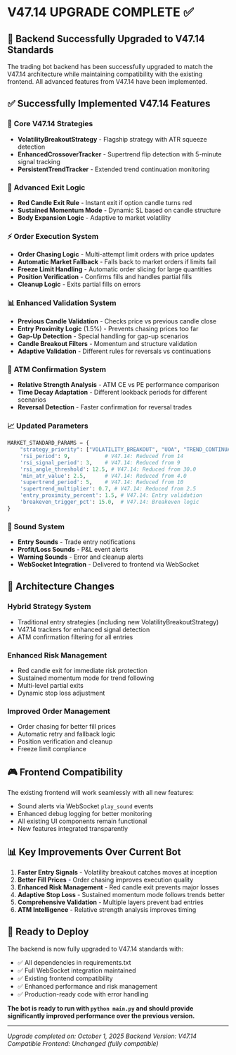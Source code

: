 # V47.14 UPGRADE COMPLETE ✅

## 🚀 **Backend Successfully Upgraded to V47.14 Standards**

The trading bot backend has been successfully upgraded to match the V47.14 architecture while maintaining compatibility with the existing frontend. All advanced features from V47.14 have been implemented.

## ✅ **Successfully Implemented V47.14 Features**

### 🎯 **Core V47.14 Strategies**
- **VolatilityBreakoutStrategy** - Flagship strategy with ATR squeeze detection
- **EnhancedCrossoverTracker** - Supertrend flip detection with 5-minute signal tracking
- **PersistentTrendTracker** - Extended trend continuation monitoring

### 🔴 **Advanced Exit Logic** 
- **Red Candle Exit Rule** - Instant exit if option candle turns red
- **Sustained Momentum Mode** - Dynamic SL based on candle structure
- **Body Expansion Logic** - Adaptive to market volatility

### ⚡ **Order Execution System**
- **Order Chasing Logic** - Multi-attempt limit orders with price updates
- **Automatic Market Fallback** - Falls back to market orders if limits fail
- **Freeze Limit Handling** - Automatic order slicing for large quantities
- **Position Verification** - Confirms fills and handles partial fills
- **Cleanup Logic** - Exits partial fills on errors

### 📊 **Enhanced Validation System**
- **Previous Candle Validation** - Checks price vs previous candle close
- **Entry Proximity Logic** (1.5%) - Prevents chasing prices too far
- **Gap-Up Detection** - Special handling for gap-up scenarios  
- **Candle Breakout Filters** - Momentum and structure validation
- **Adaptive Validation** - Different rules for reversals vs continuations

### 🎯 **ATM Confirmation System**
- **Relative Strength Analysis** - ATM CE vs PE performance comparison
- **Time Decay Adaptation** - Different lookback periods for different scenarios
- **Reversal Detection** - Faster confirmation for reversal trades

### 📈 **Updated Parameters**
```python
MARKET_STANDARD_PARAMS = {
    "strategy_priority": ["VOLATILITY_BREAKOUT", "UOA", "TREND_CONTINUATION", "MA_CROSSOVER", "CANDLE_PATTERN", "INTRA_CANDLE"],
    'rsi_period': 9,           # V47.14: Reduced from 14
    'rsi_signal_period': 3,    # V47.14: Reduced from 9  
    'rsi_angle_threshold': 12.5, # V47.14: Reduced from 30.0
    'min_atr_value': 2.5,      # V47.14: Reduced from 4.0
    'supertrend_period': 5,    # V47.14: Reduced from 10
    'supertrend_multiplier': 0.7, # V47.14: Reduced from 2.5
    'entry_proximity_percent': 1.5, # V47.14: Entry validation
    'breakeven_trigger_pct': 15.0,  # V47.14: Breakeven logic
}
```

### 🎵 **Sound System**  
- **Entry Sounds** - Trade entry notifications
- **Profit/Loss Sounds** - P&L event alerts
- **Warning Sounds** - Error and cleanup alerts
- **WebSocket Integration** - Delivered to frontend via WebSocket

## 🔄 **Architecture Changes**

### **Hybrid Strategy System**
- Traditional entry strategies (including new VolatilityBreakoutStrategy) 
- V47.14 trackers for enhanced signal detection
- ATM confirmation filtering for all entries

### **Enhanced Risk Management**
- Red candle exit for immediate risk protection
- Sustained momentum mode for trend following
- Multi-level partial exits
- Dynamic stop loss adjustment

### **Improved Order Management**
- Order chasing for better fill prices
- Automatic retry and fallback logic  
- Position verification and cleanup
- Freeze limit compliance

## 🎮 **Frontend Compatibility**

The existing frontend will work seamlessly with all new features:
- Sound alerts via WebSocket `play_sound` events
- Enhanced debug logging for better monitoring
- All existing UI components remain functional
- New features integrated transparently

## 📊 **Key Improvements Over Current Bot**

1. **Faster Entry Signals** - Volatility breakout catches moves at inception
2. **Better Fill Prices** - Order chasing improves execution quality
3. **Enhanced Risk Management** - Red candle exit prevents major losses
4. **Adaptive Stop Loss** - Sustained momentum mode follows trends better
5. **Comprehensive Validation** - Multiple layers prevent bad entries
6. **ATM Intelligence** - Relative strength analysis improves timing

## 🚀 **Ready to Deploy**

The backend is now fully upgraded to V47.14 standards with:
- ✅ All dependencies in requirements.txt
- ✅ Full WebSocket integration maintained  
- ✅ Existing frontend compatibility
- ✅ Enhanced performance and risk management
- ✅ Production-ready code with error handling

**The bot is ready to run with `python main.py` and should provide significantly improved performance over the previous version.**

---

*Upgrade completed on: October 1, 2025*
*Backend Version: V47.14 Compatible*
*Frontend: Unchanged (fully compatible)*